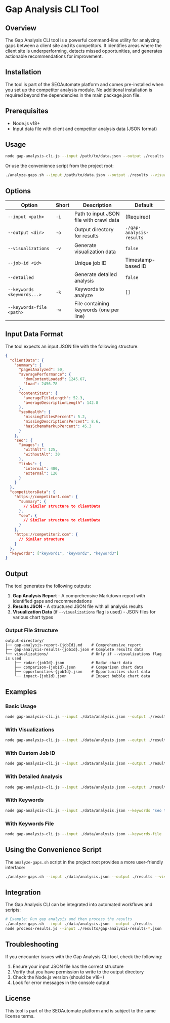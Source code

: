 # Gap Analysis CLI Tool

## Overview

The Gap Analysis CLI tool is a powerful command-line utility for analyzing gaps between a client site and its competitors. It identifies areas where the client site is underperforming, detects missed opportunities, and generates actionable recommendations for improvement.

## Installation

The tool is part of the SEOAutomate platform and comes pre-installed when you set up the competitor analysis module. No additional installation is required beyond the dependencies in the main package.json file.

## Prerequisites

- Node.js v18+
- Input data file with client and competitor analysis data (JSON format)

## Usage

```bash
node gap-analysis-cli.js --input /path/to/data.json --output ./results --visualizations
```

Or use the convenience script from the project root:

```bash
./analyze-gaps.sh --input /path/to/data.json --output ./results --visualizations
```

## Options

| Option | Short | Description | Default |
|--------|-------|-------------|---------|
| `--input <path>` | `-i` | Path to input JSON file with crawl data | (Required) |
| `--output <dir>` | `-o` | Output directory for results | `./gap-analysis-results` |
| `--visualizations` | `-v` | Generate visualization data | `false` |
| `--job-id <id>` | | Unique job ID | Timestamp-based ID |
| `--detailed` | | Generate detailed analysis | `false` |
| `--keywords <keywords...>` | `-k` | Keywords to analyze | `[]` |
| `--keywords-file <path>` | `-w` | File containing keywords (one per line) | |

## Input Data Format

The tool expects an input JSON file with the following structure:

```json
{
  "clientData": {
    "summary": {
      "pagesAnalyzed": 50,
      "averagePerformance": {
        "domContentLoaded": 1245.67,
        "load": 2456.78
      },
      "contentStats": {
        "averageTitleLength": 52.3,
        "averageDescriptionLength": 142.8
      },
      "seoHealth": {
        "missingTitlesPercent": 5.2,
        "missingDescriptionsPercent": 8.6,
        "hasSchemaMarkupPercent": 45.3
      }
    },
    "seo": {
      "images": {
        "withAlt": 125,
        "withoutAlt": 30
      },
      "links": {
        "internal": 480,
        "external": 120
      }
    }
  },
  "competitorsData": {
    "https://competitor1.com": {
      "summary": {
        // Similar structure to clientData
      },
      "seo": {
        // Similar structure to clientData
      }
    },
    "https://competitor2.com": {
      // Similar structure
    }
  },
  "keywords": ["keyword1", "keyword2", "keyword3"]
}
```

## Output

The tool generates the following outputs:

1. **Gap Analysis Report** - A comprehensive Markdown report with identified gaps and recommendations
2. **Results JSON** - A structured JSON file with all analysis results
3. **Visualization Data** (if `--visualizations` flag is used) - JSON files for various chart types

### Output File Structure

```
output-directory/
├── gap-analysis-report-{jobId}.md    # Comprehensive report
├── gap-analysis-results-{jobId}.json # Complete results data
└── visualizations/                   # Only if --visualizations flag is used
    ├── radar-{jobId}.json            # Radar chart data
    ├── comparison-{jobId}.json       # Comparison chart data
    ├── opportunities-{jobId}.json    # Opportunities chart data
    └── impact-{jobId}.json           # Impact bubble chart data
```

## Examples

### Basic Usage

```bash
node gap-analysis-cli.js --input ./data/analysis.json --output ./results
```

### With Visualizations

```bash
node gap-analysis-cli.js --input ./data/analysis.json --output ./results --visualizations
```

### With Custom Job ID

```bash
node gap-analysis-cli.js --input ./data/analysis.json --output ./results --job-id client123
```

### With Detailed Analysis

```bash
node gap-analysis-cli.js --input ./data/analysis.json --output ./results --detailed
```

### With Keywords

```bash
node gap-analysis-cli.js --input ./data/analysis.json --keywords "seo tools" "technical seo" "seo automation"
```

### With Keywords File

```bash
node gap-analysis-cli.js --input ./data/analysis.json --keywords-file ./data/keywords.txt
```

## Using the Convenience Script

The `analyze-gaps.sh` script in the project root provides a more user-friendly interface:

```bash
./analyze-gaps.sh --input ./data/analysis.json --output ./results --visualizations
```

## Integration

The Gap Analysis CLI can be integrated into automated workflows and scripts:

```bash
# Example: Run gap analysis and then process the results
./analyze-gaps.sh --input ./data/analysis.json --output ./results
node process-results.js --input ./results/gap-analysis-results-*.json
```

## Troubleshooting

If you encounter issues with the Gap Analysis CLI tool, check the following:

1. Ensure your input JSON file has the correct structure
2. Verify that you have permission to write to the output directory
3. Check the Node.js version (should be v18+)
4. Look for error messages in the console output

## License

This tool is part of the SEOAutomate platform and is subject to the same license terms.
